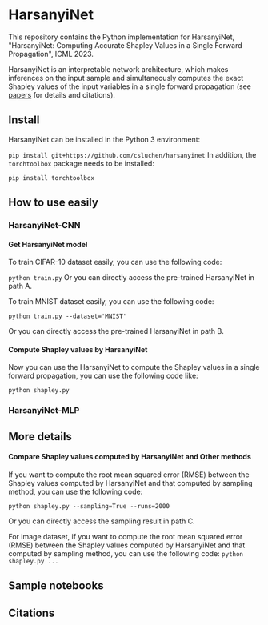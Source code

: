 # HarsanyiNet
This repository contains the Python implementation for HarsanyiNet, "HarsanyiNet: Computing Accurate Shapley Values in a Single Forward Propagation", ICML 2023.

HarsanyiNet is an interpretable network architecture, which makes inferences on the input sample and simultaneously computes the exact Shapley values of the input variables in a single forward propagation (see [papers]() for details and citations).

## Install
HarsanyiNet can be installed in the Python 3 environment:

`
pip install git+https://github.com/csluchen/harsanyinet
`
In addition, the `torchtoolbox` package needs to be installed:

`
pip install torchtoolbox
`



## How to use easily
### HarsanyiNet-CNN
#### Get HarsanyiNet model
To train CIFAR-10 dataset easily, you can use the following code:

`
python train.py
`
Or you can directly access the pre-trained HarsanyiNet in path A.

To train MNIST dataset easily, you can use the following code:

`python train.py --dataset='MNIST'`

Or you can directly access the pre-trained HarsanyiNet in path B.

#### Compute Shapley values by HarsanyiNet
Now you can use the HarsanyiNet to compute the Shapley values in a single forward propagation, you can use the following code like:

`
python shapley.py 
`





### HarsanyiNet-MLP



## More details
#### Compare Shapley values computed by HarsanyiNet and Other methods

If you want to compute the root mean squared error (RMSE) between the Shapley values computed by HarsanyiNet and that computed by sampling method, you can use the following code:

`
python shapley.py --sampling=True --runs=2000
`

Or you can directly access the sampling result in path C.



For image dataset, if you want to compute the root mean squared error (RMSE) between the Shapley values computed by HarsanyiNet and that computed by sampling method, you can use the following code:
`
python shapley.py ...
`


## Sample notebooks




## Citations
